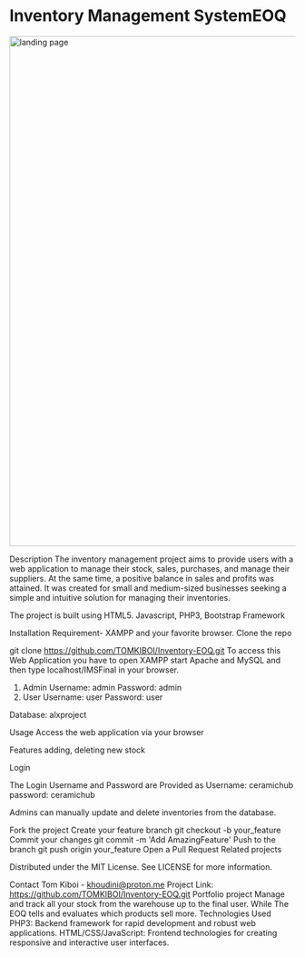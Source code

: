 
# Inventory Management SystemEOQ
<img width="898" alt="landing page" src="https://github.com/user-attachments/assets/7174c8f4-8889-495f-a643-8387e5591010">

Description
The inventory management project aims to provide users with a web application to manage their stock, 
sales, purchases, and manage their suppliers. At the same time, a positive balance in sales 
and profits was attained. It was created for small and medium-sized businesses seeking a simple and 
intuitive solution for managing their inventories.


The project is built using HTML5. Javascript, PHP3, Bootstrap Framework

Installation
Requirement- XAMPP and your favorite browser.
Clone the repo

git clone https://github.com/TOMKIBOI/Inventory-EOQ.git
To access this Web Application you have to open XAMPP start Apache and MySQL and then type localhost/IMSFinal in your browser.

1) Admin
	Username: admin
	Password: admin
2) User
	Username: user
	Password: user

Database: alxproject



Usage
Access the web application via your browser 

Features
adding, deleting new stock

Login

The Login Username and Password are Provided as
Username: ceramichub
password: ceramichub

Admins can manually update and delete inventories from the database.

Fork the project
Create your feature branch
git checkout -b your_feature
Commit your changes
git commit -m 'Add AmazingFeature'
Push to the branch
git push origin your_feature
Open a Pull Request
Related projects

Distributed under the MIT License. See LICENSE for more information.

Contact
Tom Kiboi - khoudini@proton.me
Project Link: https://github.com/TOMKIBOI/Inventory-EOQ.git
Portfolio project
Manage and track all your stock from the warehouse up to the final user. 
While The EOQ tells and evaluates which products sell more.
Technologies Used PHP3: Backend framework for rapid development and robust web applications.
HTML/CSS/JavaScript: Frontend technologies for creating responsive and interactive user interfaces. 
